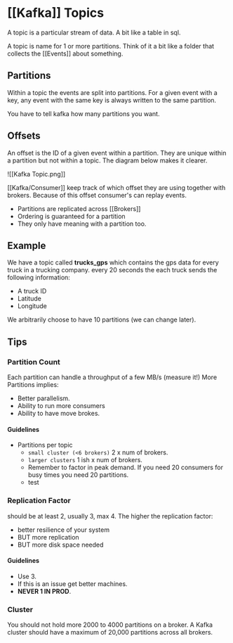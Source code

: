 # [[Kafka]] Topics
A topic is a particular stream of data. A bit like a table in sql.

A topic is name for 1 or more partitions. Think of it a bit like a folder that collects the [[Events]] about something. 

## Partitions
Within a topic the events are split into partitions. For a given event with a key, any event with the same key is always written to the same partition. 

You have to tell kafka how many partitions you want.

## Offsets
An offset is the ID of a given event within a partition. They are unique within a partition but not within a topic. The diagram below makes it clearer.

![[Kafka Topic.png]]

[[Kafka/Consumer]] keep track of which offset they are using together with brokers. Because of this offset consumer's can replay events. 

- Partitions are replicated across [[Brokers]] 
- Ordering is guaranteed for a partition
- They only have meaning with a partition too.


## Example
We have a topic called **trucks_gps** which contains the gps data for every truck in a trucking company.
every 20 seconds the each truck sends the following information:
- A truck ID
- Latitude
- Longitude

We arbitrarily choose to have 10 partitions (we can change later). 

## Tips
### Partition Count
Each partition can handle a throughput of a few MB/s (measure it!)
More Partitions implies:
- Better parallelism.
- Ability to run more consumers
- Ability to have move brokes.
#### Guidelines
- Partitions per topic 
	- `small cluster (<6 brokers)` 2 x num of brokers.
	- `larger clusters` 1 ish x num of brokers.
	- Remember to factor in peak demand. If you need 20 consumers for busy times you need 20 partitions.
	- test
	
### Replication Factor
should be at least 2, usually 3, max 4.
The higher the replication factor:
- better resilience of your system
- BUT more replication
- BUT more disk space needed
#### Guidelines
- Use 3.
- If this is an issue get better machines.
- **NEVER 1 IN PROD**.

### Cluster
You should not hold more 2000 to 4000 partitions on a broker. A Kafka cluster should have a maximum of 20,000 partitions across all brokers.

